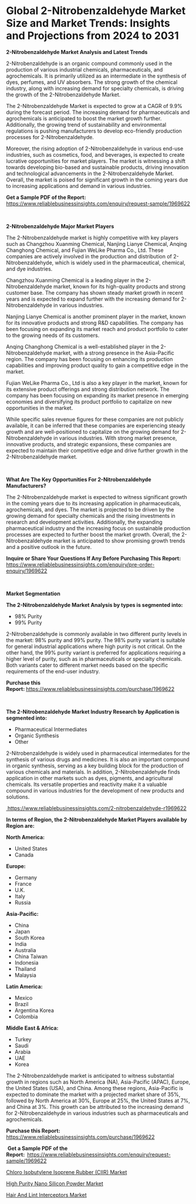 <p><h1>Global 2-Nitrobenzaldehyde Market Size and Market Trends: Insights and Projections from 2024 to 2031</h1></p><p><strong>2-Nitrobenzaldehyde Market Analysis and Latest Trends</strong></p>
<p><p>2-Nitrobenzaldehyde is an organic compound commonly used in the production of various industrial chemicals, pharmaceuticals, and agrochemicals. It is primarily utilized as an intermediate in the synthesis of dyes, perfumes, and UV absorbers. The strong growth of the chemical industry, along with increasing demand for specialty chemicals, is driving the growth of the 2-Nitrobenzaldehyde Market.</p><p>The 2-Nitrobenzaldehyde Market is expected to grow at a CAGR of 9.9% during the forecast period. The increasing demand for pharmaceuticals and agrochemicals is anticipated to boost the market growth further. Additionally, the growing trend of sustainability and environmental regulations is pushing manufacturers to develop eco-friendly production processes for 2-Nitrobenzaldehyde.</p><p>Moreover, the rising adoption of 2-Nitrobenzaldehyde in various end-use industries, such as cosmetics, food, and beverages, is expected to create lucrative opportunities for market players. The market is witnessing a shift towards developing bio-based and sustainable products, driving innovation and technological advancements in the 2-Nitrobenzaldehyde Market. Overall, the market is poised for significant growth in the coming years due to increasing applications and demand in various industries.</p></p>
<p><strong>Get a Sample PDF of the Report:&nbsp;</strong> <a href="https://www.reliablebusinessinsights.com/enquiry/request-sample/1969622">https://www.reliablebusinessinsights.com/enquiry/request-sample/1969622</a></p>
<p>&nbsp;</p>
<p><strong>2-Nitrobenzaldehyde Major Market Players</strong></p>
<p><p>The 2-Nitrobenzaldehyde market is highly competitive with key players such as Changzhou Xuanming Chemical, Nanjing Lianye Chemical, Anqing Changhong Chemical, and Fujian WeLike Pharma Co., Ltd. These companies are actively involved in the production and distribution of 2-Nitrobenzaldehyde, which is widely used in the pharmaceutical, chemical, and dye industries.</p><p>Changzhou Xuanming Chemical is a leading player in the 2-Nitrobenzaldehyde market, known for its high-quality products and strong customer base. The company has shown steady market growth in recent years and is expected to expand further with the increasing demand for 2-Nitrobenzaldehyde in various industries.</p><p>Nanjing Lianye Chemical is another prominent player in the market, known for its innovative products and strong R&D capabilities. The company has been focusing on expanding its market reach and product portfolio to cater to the growing needs of its customers.</p><p>Anqing Changhong Chemical is a well-established player in the 2-Nitrobenzaldehyde market, with a strong presence in the Asia-Pacific region. The company has been focusing on enhancing its production capabilities and improving product quality to gain a competitive edge in the market.</p><p>Fujian WeLike Pharma Co., Ltd is also a key player in the market, known for its extensive product offerings and strong distribution network. The company has been focusing on expanding its market presence in emerging economies and diversifying its product portfolio to capitalize on new opportunities in the market.</p><p>While specific sales revenue figures for these companies are not publicly available, it can be inferred that these companies are experiencing steady growth and are well-positioned to capitalize on the growing demand for 2-Nitrobenzaldehyde in various industries. With strong market presence, innovative products, and strategic expansions, these companies are expected to maintain their competitive edge and drive further growth in the 2-Nitrobenzaldehyde market.</p></p>
<p>&nbsp;</p>
<p><strong>What Are The Key Opportunities For 2-Nitrobenzaldehyde Manufacturers?</strong></p>
<p><p>The 2-Nitrobenzaldehyde market is expected to witness significant growth in the coming years due to its increasing application in pharmaceuticals, agrochemicals, and dyes. The market is projected to be driven by the growing demand for specialty chemicals and the rising investments in research and development activities. Additionally, the expanding pharmaceutical industry and the increasing focus on sustainable production processes are expected to further boost the market growth. Overall, the 2-Nitrobenzaldehyde market is anticipated to show promising growth trends and a positive outlook in the future.</p></p>
<p><strong>Inquire or Share Your Questions If Any Before Purchasing This Report:</strong> <a href="https://www.reliablebusinessinsights.com/enquiry/pre-order-enquiry/1969622">https://www.reliablebusinessinsights.com/enquiry/pre-order-enquiry/1969622</a></p>
<p>&nbsp;</p>
<p><strong>Market Segmentation</strong></p>
<p><strong>The 2-Nitrobenzaldehyde Market Analysis by types is segmented into:</strong></p>
<p><ul><li>98% Purity</li><li>99% Purity</li></ul></p>
<p><p>2-Nitrobenzaldehyde is commonly available in two different purity levels in the market: 98% purity and 99% purity. The 98% purity variant is suitable for general industrial applications where high purity is not critical. On the other hand, the 99% purity variant is preferred for applications requiring a higher level of purity, such as in pharmaceuticals or specialty chemicals. Both variants cater to different market needs based on the specific requirements of the end-user industry.</p></p>
<p><strong>Purchase this Report:&nbsp;</strong><a href="https://www.reliablebusinessinsights.com/purchase/1969622">https://www.reliablebusinessinsights.com/purchase/1969622</a></p>
<p>&nbsp;</p>
<p><strong>The 2-Nitrobenzaldehyde Market Industry Research by Application is segmented into:</strong></p>
<p><ul><li>Pharmaceutical Intermediates</li><li>Organic Synthesis</li><li>Other</li></ul></p>
<p><p>2-Nitrobenzaldehyde is widely used in pharmaceutical intermediates for the synthesis of various drugs and medicines. It is also an important compound in organic synthesis, serving as a key building block for the production of various chemicals and materials. In addition, 2-Nitrobenzaldehyde finds application in other markets such as dyes, pigments, and agricultural chemicals. Its versatile properties and reactivity make it a valuable compound in various industries for the development of new products and solutions.</p></p>
<p><a href="https://www.reliablebusinessinsights.com/2-nitrobenzaldehyde-r1969622">&nbsp;https://www.reliablebusinessinsights.com/2-nitrobenzaldehyde-r1969622</a></p>
<p><strong>In terms of Region, the 2-Nitrobenzaldehyde Market Players available by Region are:</strong></p>
<p>
    <p> <strong> North America: </strong>
        <ul>
            <li>United States</li>
            <li>Canada</li>
        </ul>
        </p> 
    <p> <strong> Europe: </strong>
        <ul>
            <li>Germany</li>
            <li>France</li>
            <li>U.K.</li>
            <li>Italy</li>
            <li>Russia</li>
        </ul>
        </p> 
    <p> <strong> Asia-Pacific: </strong>
        <ul>
            <li>China</li>
            <li>Japan</li>
            <li>South Korea</li>
            <li>India</li>
            <li>Australia</li>
            <li>China Taiwan</li>
            <li>Indonesia</li>
            <li>Thailand</li>
            <li>Malaysia</li>
        </ul>
        </p> 
    <p> <strong> Latin America: </strong>
        <ul>
            <li>Mexico</li>
            <li>Brazil</li>
            <li>Argentina Korea</li>
            <li>Colombia</li>
        </ul>
        </p> 
    <p> <strong> Middle East & Africa: </strong>
        <ul>
            <li>Turkey</li>
            <li>Saudi</li>
            <li>Arabia</li>
            <li>UAE</li>
            <li>Korea</li>
        </ul>
    </p>
    </p>
<p><p>The 2-Nitrobenzaldehyde market is anticipated to witness substantial growth in regions such as North America (NA), Asia-Pacific (APAC), Europe, the United States (USA), and China. Among these regions, Asia-Pacific is expected to dominate the market with a projected market share of 35%, followed by North America at 30%, Europe at 25%, the United States at 7%, and China at 3%. This growth can be attributed to the increasing demand for 2-Nitrobenzaldehyde in various industries such as pharmaceuticals and agrochemicals.</p></p>
<p><strong>Purchase this Report: </strong><a href="https://www.reliablebusinessinsights.com/purchase/1969622">https://www.reliablebusinessinsights.com/purchase/1969622</a></p>
<p>&nbsp;<strong>Get a Sample PDF of the Report:&nbsp;&nbsp;</strong><a href="https://www.reliablebusinessinsights.com/enquiry/request-sample/1969622">https://www.reliablebusinessinsights.com/enquiry/request-sample/1969622</a></p>
<p><strong></strong></p>
<p><p><a href="https://github.com/luckyshygirl/Market-Research-Report-List-5/blob/main/chloro-isobutylene-isoprene-rubber-ciir-market.md">Chloro Isobutylene Isoprene Rubber (CIIR) Market</a></p><p><a href="https://github.com/markusgodoy/Market-Research-Report-List-3/blob/main/high-purity-nano-silicon-powder-market.md">High Purity Nano Silicon Powder Market</a></p><p><a href="https://view.publitas.com/reportprime-1/insights-into-the-hair-and-lint-interceptors-market-size-which-is-expanding-with-a-8-5-cagr-from-2024-2031/">Hair And Lint Interceptors Market</a></p></p>